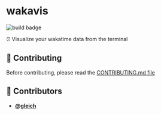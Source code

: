 <!-- DO NOT REMOVE - contributor_list:data:start:["gleich"]:end -->

# wakavis

![build badge](https://github.com/Matt-Gleich/wakavis/workflows/build/badge.svg)

⏰ Visualize your wakatime data from the terminal

## 🙌 Contributing

Before contributing, please read the [CONTRIBUTING.md file](https://github.com/Matt-Gleich/wakavis/blob/master/CONTRIBUTING.md)

<!-- DO NOT REMOVE - contributor_list:start -->
## 👥 Contributors


- **[@gleich](https://github.com/gleich)**

<!-- DO NOT REMOVE - contributor_list:end -->
